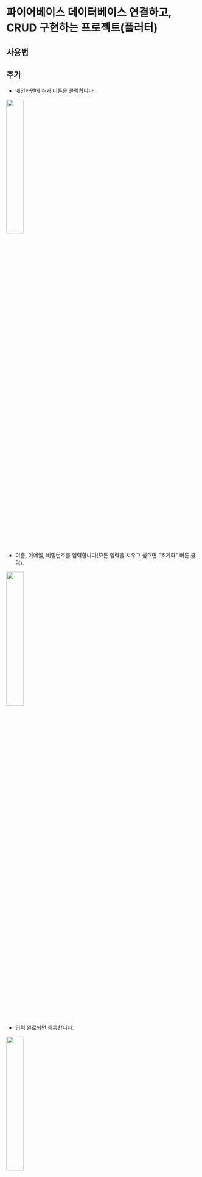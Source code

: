 # 파이어베이스 데이터베이스 연결하고, CRUD 구현하는 프로젝트(플러터)

## 사용법
## 추가
- 메인화면에 추가 버튼을 클릭합니다.
<img width="30%" src="https://user-images.githubusercontent.com/48400348/170156681-04a88b62-5903-4e49-b228-373e5751b53e.png">

- 이름, 이메일, 비밀번호를 입력합니다(모든 입력을 지우고 싶으면 "초기화" 버튼 클릭).
<img width="30%" src="https://user-images.githubusercontent.com/48400348/170157126-8989eb5c-7bc4-4292-a5cd-8abc26a99df9.png">

- 입력 완료되면 등록합니다.
<img width="30%" src="https://user-images.githubusercontent.com/48400348/170157313-11d13058-137d-4c88-ad55-dd879ffceecf.png">


## 갱신(업데이트)
- 메인화면에 연필 아이콘을 클릭합니다.
<img width="30%" src="https://user-images.githubusercontent.com/48400348/170157727-43a05699-6c3a-4a52-8d58-5692b603446f.png">

- 수정할 정보를 입력합니다(모든 입력을 지우고 싶으면 "초기화" 버튼 클릭).
<img width="30%" src="https://user-images.githubusercontent.com/48400348/170157845-24b6a606-5e3c-460e-b7f0-db8f9101ae74.png">

- 입력완료되면 "수정완료" 버튼을 클릭합니다.
<img width="30%" src="https://user-images.githubusercontent.com/48400348/170157981-d809f7e9-94fc-4c00-a697-940a30802fca.png">

## 삭제
- 메인화면에 삭제할 항목을 고른 후, 휴지통 아이콘을 클릭합니다.
<img width="30%" src="https://user-images.githubusercontent.com/48400348/170158344-1fdfc146-037c-422f-a92e-92bcad386347.png">

### 설치된 라이브러리
- firebase_core
- cloud_firestore